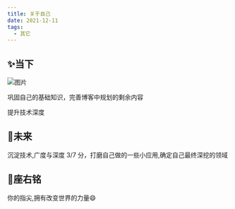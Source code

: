 ```yaml
---
title: 关于自己
date: 2021-12-11
tags:
  - 其它
---
```


## :sparkles:当下

![图片](https://img.cdn.sugarat.top/mdImg/MTYwNDcyMTQ4NTMyOA==604721485328)

巩固自己的基础知识，完善博客中规划的剩余内容

提升技术深度

## :rocket:未来

沉淀技术,广度与深度 3/7 分，打磨自己做的一些小应用,确定自己最终深挖的领域

## :pencil:座右铭

你的指尖,拥有改变世界的力量:smile:
